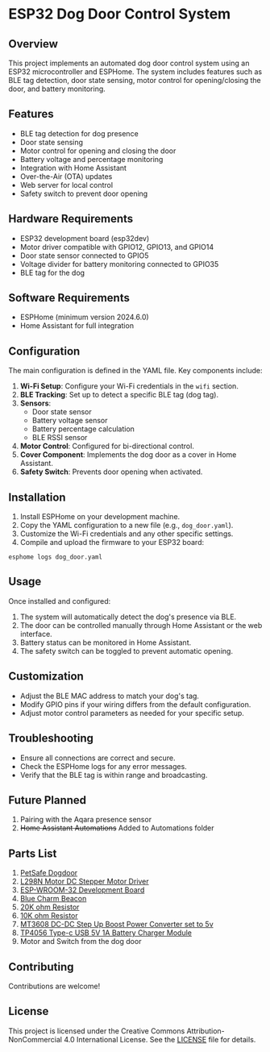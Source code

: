 # ESP32 Dog Door Control System

## Overview

This project implements an automated dog door control system using an ESP32 microcontroller and ESPHome. The system includes features such as BLE tag detection, door state sensing, motor control for opening/closing the door, and battery monitoring.

## Features

- BLE tag detection for dog presence
- Door state sensing
- Motor control for opening and closing the door
- Battery voltage and percentage monitoring
- Integration with Home Assistant
- Over-the-Air (OTA) updates
- Web server for local control
- Safety switch to prevent door opening

## Hardware Requirements

- ESP32 development board (esp32dev)
- Motor driver compatible with GPIO12, GPIO13, and GPIO14
- Door state sensor connected to GPIO5
- Voltage divider for battery monitoring connected to GPIO35
- BLE tag for the dog

## Software Requirements

- ESPHome (minimum version 2024.6.0)
- Home Assistant for full integration

## Configuration

The main configuration is defined in the YAML file. Key components include:

1. **Wi-Fi Setup**: Configure your Wi-Fi credentials in the `wifi` section.
2. **BLE Tracking**: Set up to detect a specific BLE tag (dog tag).
3. **Sensors**:
   - Door state sensor
   - Battery voltage sensor
   - Battery percentage calculation
   - BLE RSSI sensor
4. **Motor Control**: Configured for bi-directional control.
5. **Cover Component**: Implements the dog door as a cover in Home Assistant.
6. **Safety Switch**: Prevents door opening when activated.

## Installation

1. Install ESPHome on your development machine.
2. Copy the YAML configuration to a new file (e.g., `dog_door.yaml`).
3. Customize the Wi-Fi credentials and any other specific settings.
4. Compile and upload the firmware to your ESP32 board:

```esphome logs dog_door.yaml```

## Usage

Once installed and configured:

1. The system will automatically detect the dog's presence via BLE.
2. The door can be controlled manually through Home Assistant or the web interface.
3. Battery status can be monitored in Home Assistant.
4. The safety switch can be toggled to prevent automatic opening.

## Customization

- Adjust the BLE MAC address to match your dog's tag.
- Modify GPIO pins if your wiring differs from the default configuration.
- Adjust motor control parameters as needed for your specific setup.

## Troubleshooting

- Ensure all connections are correct and secure.
- Check the ESPHome logs for any error messages.
- Verify that the BLE tag is within range and broadcasting.

## Future Planned
1. Pairing with the Aqara presence sensor
2. ~~Home Assistant Automations~~ Added to Automations folder

## Parts List
1. [PetSafe Dogdoor](https://www.amazon.com/dp/B000WJ0IGA) 
2. [L298N Motor DC Stepper Motor Driver](https://www.amazon.com/dp/B0CLYBPGP9?psc=1)
3. [ESP-WROOM-32 Development Board](https://www.amazon.com/dp/B08246MCL5?psc=1)
4. [Blue Charm Beacon](https://www.amazon.com/dp/B0D5C5R76T?psc=1)
5. [20K ohm Resistor](https://www.amazon.com/dp/B07QDXVRJ8?psc=1)
6. [10K ohm Resistor](https://www.amazon.com/dp/B08QRJZ82J?psc=1)
7. [MT3608 DC-DC Step Up Boost Power Converter set to 5v](https://www.amazon.com/gp/product/B089JYBF25/ref=ppx_yo_dt_b_search_asin_title?ie=UTF8)
8. [TP4056 Type-c USB 5V 1A Battery Charger Module](https://www.amazon.com/gp/product/B0B3Z5VV3N/ref=ppx_yo_dt_b_search_asin_title?ie=UTF8&psc=1)
9. Motor and Switch from the dog door


## Contributing
Contributions are welcome!

## License
This project is licensed under the Creative Commons Attribution-NonCommercial 4.0 International License. See the [LICENSE](LICENSE) file for details.
